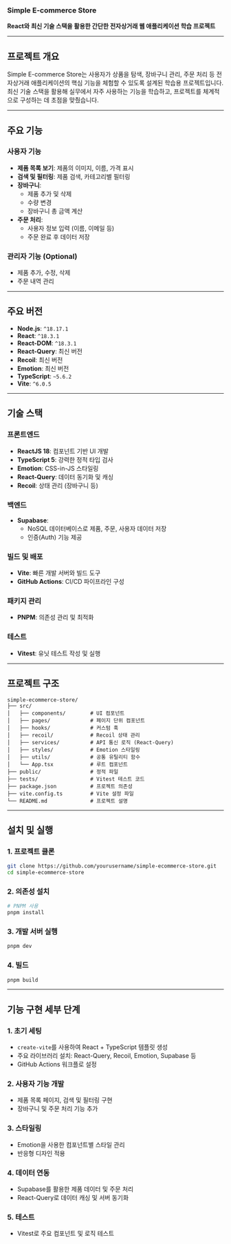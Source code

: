 ### Simple E-commerce Store

**React와 최신 기술 스택을 활용한 간단한 전자상거래 웹 애플리케이션 학습 프로젝트**

---

## **프로젝트 개요**

Simple E-commerce Store는 사용자가 상품을 탐색, 장바구니 관리, 주문 처리 등 전자상거래 애플리케이션의 핵심 기능을 체험할 수 있도록 설계된 학습용 프로젝트입니다. 최신 기술 스택을 활용해 실무에서 자주 사용하는 기능을 학습하고, 프로젝트를 체계적으로 구성하는 데 초점을 맞췄습니다.

---

## **주요 기능**

### **사용자 기능**
- **제품 목록 보기**: 제품의 이미지, 이름, 가격 표시
- **검색 및 필터링**: 제품 검색, 카테고리별 필터링
- **장바구니**:
  - 제품 추가 및 삭제
  - 수량 변경
  - 장바구니 총 금액 계산
- **주문 처리**:
  - 사용자 정보 입력 (이름, 이메일 등)
  - 주문 완료 후 데이터 저장

### **관리자 기능 (Optional)**
- 제품 추가, 수정, 삭제
- 주문 내역 관리

---

## **주요 버전**

- **Node.js**: `^18.17.1`
- **React**: `^18.3.1`
- **React-DOM**: `^18.3.1`
- **React-Query**: 최신 버전
- **Recoil**: 최신 버전
- **Emotion**: 최신 버전
- **TypeScript**: `~5.6.2`
- **Vite**: `^6.0.5`

---

## **기술 스택**

### **프론트엔드**
- **ReactJS 18**: 컴포넌트 기반 UI 개발
- **TypeScript 5**: 강력한 정적 타입 검사
- **Emotion**: CSS-in-JS 스타일링
- **React-Query**: 데이터 동기화 및 캐싱
- **Recoil**: 상태 관리 (장바구니 등)

### **백엔드**
- **Supabase**:
  - NoSQL 데이터베이스로 제품, 주문, 사용자 데이터 저장
  - 인증(Auth) 기능 제공

### **빌드 및 배포**
- **Vite**: 빠른 개발 서버와 빌드 도구
- **GitHub Actions**: CI/CD 파이프라인 구성

### **패키지 관리**
- **PNPM**: 의존성 관리 및 최적화

### **테스트**
- **Vitest**: 유닛 테스트 작성 및 실행

---

## **프로젝트 구조**

```
simple-ecommerce-store/
├── src/
│   ├── components/        # UI 컴포넌트
│   ├── pages/             # 페이지 단위 컴포넌트
│   ├── hooks/             # 커스텀 훅
│   ├── recoil/            # Recoil 상태 관리
│   ├── services/          # API 통신 로직 (React-Query)
│   ├── styles/            # Emotion 스타일링
│   ├── utils/             # 공통 유틸리티 함수
│   └── App.tsx            # 루트 컴포넌트
├── public/                # 정적 파일
├── tests/                 # Vitest 테스트 코드
├── package.json           # 프로젝트 의존성
├── vite.config.ts         # Vite 설정 파일
└── README.md              # 프로젝트 설명
```

---

## **설치 및 실행**

### 1. 프로젝트 클론
```bash
git clone https://github.com/yourusername/simple-ecommerce-store.git
cd simple-ecommerce-store
```

### 2. 의존성 설치
```bash
# PNPM 사용
pnpm install
```

### 3. 개발 서버 실행
```bash
pnpm dev
```

### 4. 빌드
```bash
pnpm build
```

---

## **기능 구현 세부 단계**

### **1. 초기 세팅**
- `create-vite`를 사용하여 React + TypeScript 템플릿 생성
- 주요 라이브러리 설치: React-Query, Recoil, Emotion, Supabase 등
- GitHub Actions 워크플로 설정

### **2. 사용자 기능 개발**
- 제품 목록 페이지, 검색 및 필터링 구현
- 장바구니 및 주문 처리 기능 추가

### **3. 스타일링**
- Emotion을 사용한 컴포넌트별 스타일 관리
- 반응형 디자인 적용

### **4. 데이터 연동**
- Supabase를 활용한 제품 데이터 및 주문 처리
- React-Query로 데이터 캐싱 및 서버 동기화

### **5. 테스트**
- Vitest로 주요 컴포넌트 및 로직 테스트
